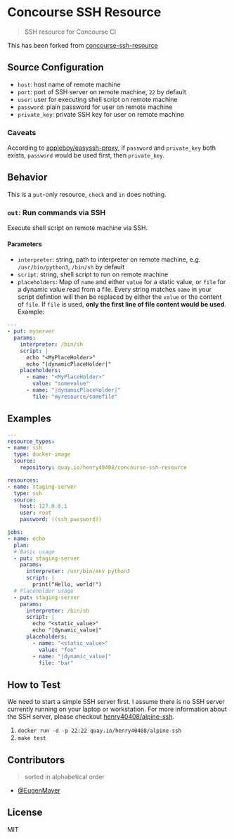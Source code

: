 # Concourse SSH Resource
> SSH resource for Concourse CI

This has been forked from [concourse-ssh-resource](https://github.com/henry40408/concourse-ssh-resource)

## Source Configuration

* `host`: host name of remote machine
* `port`: port of SSH server on remote machine, `22` by default
* `user`: user for executing shell script on remote machine
* `password`: plain password for user on remote machine
* `private_key`: private SSH key for user on remote machine

### Caveats

According to [appleboy/easyssh-proxy](https://github.com/appleboy/easyssh-proxy/blob/b777a323265704a7015f3526c3fe31b4f0daa722/easyssh.go#L69-L105), if `password` and `private_key` both exists, `password` would be used first, then `private_key`.

## Behavior

This is a `put`-only resource, `check` and `in` does nothing.

### `out`: Run commands via SSH

Execute shell script on remote machine via SSH.

#### Parameters

* `interpreter`: string, path to interpreter on remote machine, e.g. `/usr/bin/python3`, `/bin/sh` by default
* `script`: string, shell script to run on remote machine
* `placeholders`: Map of `name` and either `value` for a static value, or `file` for a dynamic value read from a file. Every string matches `name` in your script defintion will then be replaced by either the `value` or the content of `file`. If `file` is used, **only the first line of file content would be used**. Example:

```yaml
---
- put: myserver
  params:
    interpreter: /bin/sh
    script: |
      echo "<MyPlaceHolder>"
      echo "|dynamicPlaceHolder|"
    placeholders:
      - name: "<MyPlaceHolder>"
        value: "somevalue"
      - name: "|dynamicPlaceHolder|"
        file: "myresource/somefile"
```

## Examples

```yaml
---
resource_types:
- name: ssh
  type: docker-image
  source:
    repository: quay.io/henry40408/concourse-ssh-resource

resources:
- name: staging-server
  type: ssh
  source:
    host: 127.0.0.1
    user: root
    password: ((ssh_password))

jobs:
- name: echo
  plan:
  # Basic usage
  - put: staging-server
    params:
      interpreter: /usr/bin/env python3
      script: |
        print("Hello, world!")
  # Placeholder usage
  - put: staging-server
    params:
      interpreter: /bin/sh
      script: |
        echo "<static_value>"
        echo "|dynamic_value|"
      placeholders:
        - name: "<static_value>"
          value: "foo"
        - name: "|dynamic_value|"
          file: "bar"
```

## How to Test

We need to start a simple SSH server first. I assume there is no SSH server currently running on your laptop or workstation. For more information about the SSH server, please checkout [henry40408/alpine-ssh](https://github.com/henry40408/alpine-ssh).

1. `docker run -d -p 22:22 quay.io/henry40408/alpine-ssh`
2. `make test`

## Contributors

> sorted in alphabetical order

* [@EugenMayer](https://github.com/EugenMayer)

## License

MIT
